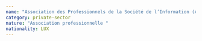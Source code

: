 ```yaml
---
name: "Association des Professionnels de la Société de l’Information (APSI)"
category: private-sector
nature: "Association professionnelle "
nationality: LUX
---
```

    